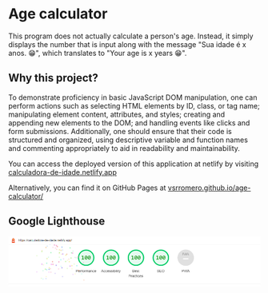 # Age calculator

This program does not actually calculate a person's age. Instead, it simply displays the number that is input along with the message "Sua idade é x anos. 😁", which translates to "Your age is x years 😁". 

## Why this project?

To demonstrate proficiency in basic JavaScript DOM manipulation, one can perform actions such as selecting HTML elements by ID, class, or tag name; manipulating element content, attributes, and styles; creating and appending new elements to the DOM; and handling events like clicks and form submissions. Additionally, one should ensure that their code is structured and organized, using descriptive variable and function names and commenting appropriately to aid in readability and maintainability.

You can access the deployed version of this application at netlify by visiting [calculadora-de-idade.netlify.app](calculadora-de-idade.netlify.app)

 Alternatively, you can find it on GitHub Pages at [vsrromero.github.io/age-calculator/](https://vsrromero.github.io/age-calculator/)

 ## Google Lighthouse

 <img src="./img/lighthouse.PNG">
